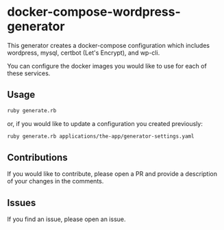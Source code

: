 docker-compose-wordpress-generator
==================================

This generator creates a docker-compose configuration which includes wordpress,
mysql, certbot (Let's Encrypt), and wp-cli.

You can configure the docker images you would like to use for each of these
services.

## Usage

```bash
ruby generate.rb
```
or, if you would like to update a configuration you created previously:

```bash
ruby generate.rb applications/the-app/generator-settings.yaml
```

## Contributions

If you would like to contribute, please open a PR and provide a description of
your changes in the comments.

## Issues

If you find an issue, please open an issue.
